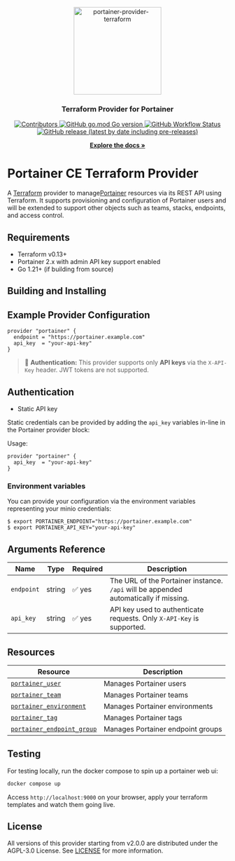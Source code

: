 
<p align="center">
  <a href="https://github.com/grulicht/terraform-provider-portainer">
    <img src="https://www.portainer.io/hubfs/portainer-logo-black.svg" alt="portainer-provider-terraform" width="200">
  </a>
  <h3 align="center" style="font-weight: bold">Terraform Provider for Portainer</h3>
  <p align="center">
    <a href="https://github.com/grulicht/terraform-provider-portainer/graphs/contributors">
      <img alt="Contributors" src="https://img.shields.io/github/contributors/grulicht/terraform-provider-portainer">
    </a>
    <a href="https://golang.org/doc/devel/release.html">
      <img alt="GitHub go.mod Go version" src="https://img.shields.io/github/go-mod/go-version/grulicht/terraform-provider-portainer">
    </a>
    <a href="https://github.com/grulicht/terraform-provider-portainer/actions?query=workflow%3A%22Terraform+Provider+CI%22">
      <img alt="GitHub Workflow Status" src="https://img.shields.io/github/actions/workflow/status/grulicht/terraform-provider-portainer/go.yml?branch=main">
    </a>
    <a href="https://github.com/grulicht/terraform-provider-portainer/releases">
      <img alt="GitHub release (latest by date including pre-releases)" src="https://img.shields.io/github/v/release/grulicht/terraform-provider-portainer?include_prereleases">
    </a>
  </p>
  <p align="center">
    <a href="https://github.com/grulicht/terraform-provider-portainer/tree/main/docs"><strong>Explore the docs »</strong></a>
  </p>
</p>

# Portainer CE Terraform Provider

A [Terraform](https://www.terraform.io) provider to manage[Portainer](https://www.portainer.io/) resources via its REST API using Terraform. It supports provisioning and configuration of Portainer users and will be extended to support other objects such as teams, stacks, endpoints, and access control.

## Requirements

- Terraform v0.13+
- Portainer 2.x with admin API key support enabled
- Go 1.21+ (if building from source)

## Building and Installing


## Example Provider Configuration

```hcl
provider "portainer" {
  endpoint = "https://portainer.example.com"
  api_key  = "your-api-key"
}
```
> 🔐 **Authentication:** This provider supports only **API keys** via the `X-API-Key` header. JWT tokens are not supported.

## Authentication
- Static API key

Static credentials can be provided by adding the `api_key` variables in-line in the Portainer provider block:

Usage:

```hcl
provider "portainer" {
  api_key  = "your-api-key"
}
```
### Environment variables

You can provide your configuration via the environment variables representing your minio credentials:

```hcl
$ export PORTAINER_ENDPOINT="https://portainer.example.com"
$ export PORTAINER_API_KEY="your-api-key"
```

## Arguments Reference

| Name       | Type   | Required | Description                                                                 |
|------------|--------|----------|-----------------------------------------------------------------------------|
| `endpoint` | string | ✅ yes   | The URL of the Portainer instance. `/api` will be appended automatically if missing. |
| `api_key`  | string | ✅ yes   | API key used to authenticate requests. Only `X-API-Key` is supported.       |


## Resources

| Resource                             | Description                      |
|--------------------------------------|----------------------------------|
| [`portainer_user`](docs/resources/README-user.md)                | Manages Portainer users         |
| [`portainer_team`](docs/resources/README-team.md)                | Manages Portainer teams         |
| [`portainer_environment`](docs/resources/README-environment.md)  | Manages Portainer environments  |
| [`portainer_tag`](docs/resources/README-tag.md)                  | Manages Portainer tags          |
| [`portainer_endpoint_group`](docs/resources/README-endpoint-group.md) | Manages Portainer endpoint groups |

## Testing

For testing locally, run the docker compose to spin up a portainer web ui:

```sh
docker compose up
```

Access `http://localhost:9000` on your browser, apply your terraform templates and watch them going live.

## License

All versions of this provider starting from v2.0.0 are distributed under the AGPL-3.0 License. See [LICENSE](./LICENSE) for more information.
